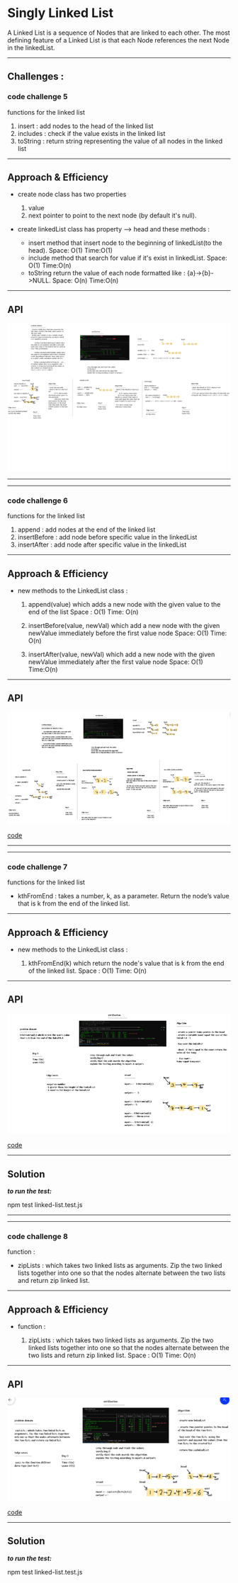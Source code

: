 # Singly Linked List

A Linked List is a sequence of Nodes that are linked to each other.
The most defining feature of a Linked List is that each Node references the next Node in the linkedList.

<hr>

## Challenges :

### code challenge 5

functions for the linked list 
1. insert : add nodes to the head of the linked list 
2. includes : check if the value exists in the linked list 
3. toString : return string representing the value of all nodes in the linked list 

<hr>

## Approach & Efficiency

* create node class has two properties 
    1. value 
    2. next pointer to point to the next node (by default it's null).

* create linkedList class has property --> head and these methods : 
    * insert method that insert node to the beginning of linkedList(to the head).
        Space: O(1) Time:O(1)
    * include method that search for value if it's exist in linkedList.
       Space: O(1) Time:O(n)
    * toString return the value of each node formatted like : {a}->{b}->NULL.
       Space: O(n) Time:O(n)
<hr>

## API

![white board](./codechalleng5.png)

<hr>
<hr>

### code challenge 6

functions for the linked list 

1. append : add nodes at the end of the linked list 
2. insertBefore : add node before specific value in the linkedList
3. insertAfter : add node after specific value in the linkedList

<hr>

## Approach & Efficiency


* new methods to the LinkedList class : 

    1.  append(value) which adds a new node with the given value to the end of the list
        Space : O(1)  Time: O(n)

    2.  insertBefore(value, newVal) which add a new node with the given newValue immediately before the first value node
        Space: O(1)  Time: O(n)

    3. insertAfter(value, newVal) which add a new node with the given newValue immediately after the first value node
        Space: O(1)  Time:O(n)
   
<hr>

## API

![white board](./whiteboadr6.PNG)

[code](./linked-list.js)


<hr>
<hr>

### code challenge 7

functions for the linked list 

* kthFromEnd : takes a number, k, as a parameter. Return the node’s value that is k from the end of the linked list.


<hr>

## Approach & Efficiency


* new methods to the LinkedList class : 

    1.  kthFromEnd(k) which return the node's value that is k from the end of the linked list.
        Space : O(1)  Time: O(n)
   
<hr>

## API

![white board](./whiteboard7.PNG)

[code](./linked-list.js)

<hr>

## Solution

***to run the test:***

npm test linked-list.test.js



<hr>
<hr>

### code challenge 8

function :

* zipLists : which takes two linked lists as arguments. Zip the two linked lists together into one so that the nodes alternate between the two lists and return zip linked list.



<hr>

## Approach & Efficiency


* function : 

    1.  zipLists : which takes two linked lists as arguments. Zip the two linked lists together into one so that the nodes alternate between the two lists and return zip linked list.
    Space : O(1)  Time: O(n)
   
<hr>

## API

![white board](./white8.PNG)

[code](./zipLinkedList.js)

<hr>

## Solution

***to run the test:***

npm test linked-list.test.js
